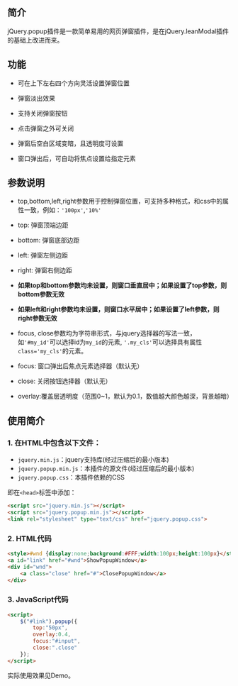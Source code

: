 
## 简介

jQuery.popup插件是一款简单易用的网页弹窗插件，是在jQuery.leanModal插件的基础上改进而来。

## 功能

- 可在上下左右四个方向灵活设置弹窗位置

- 弹窗淡出效果

- 支持关闭弹窗按钮

- 点击弹窗之外可关闭

- 弹窗后空白区域变暗，且透明度可设置

- 窗口弹出后，可自动将焦点设置给指定元素

## 参数说明

- top,bottom,left,right参数用于控制弹窗位置，可支持多种格式，和css中的属性一致，例如：`'100px'`,`'10%'`

 - top:    弹窗顶端边距

 - bottom: 弹窗底部边距

 - left:   弹窗左侧边距

 - right:  弹窗右侧边距
 
 - **如果top和bottom参数均未设置，则窗口垂直居中；如果设置了top参数，则bottom参数无效**

 - **如果left和right参数均未设置，则窗口水平居中；如果设置了left参数，则right参数无效**

- focus, close参数均为字符串形式，与jquery选择器的写法一致，如`'#my_id'`可以选择id为`my_id`的元素, `'.my_cls'`可以选择具有属性`class='my_cls'`的元素。

 - focus:  窗口弹出后焦点元素选择器（默认无）

 - close:  关闭按钮选择器（默认无）

- overlay:覆盖层透明度（范围0~1，默认为0.1，数值越大颜色越深，背景越暗）

## 使用简介

### 1. 在HTML中包含以下文件：

- `jquery.min.js`：jquery支持库(经过压缩后的最小版本)
- `jquery.popup.min.js`：本插件的源文件(经过压缩后的最小版本)
- `jquery.popup.css`：本插件依赖的CSS

 即在`<head>`标签中添加：
 
 ```html
<script src="jquery.min.js"></script>
<script src="jquery.popup.min.js"></script>
<link rel="stylesheet" type="text/css" href="jquery.popup.css">
```

### 2. HTML代码

```html
<style>#wnd {display:none;background:#FFF;width:100px;height:100px}</style>
<a id="link" href="#wnd">ShowPopupWindow</a>
<div id="wnd">
	<a class="close" href="#">ClosePopupWindow</a>
</div>
```

### 3. JavaScript代码

```html
<script>
	$("#link").popup({
		top:"50px",
		overlay:0.4,
		focus:"#input",
		close:".close"
	});
</script>
```

实际使用效果见Demo。
